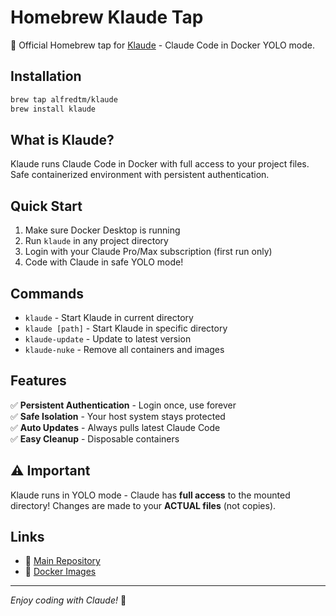 # Homebrew Klaude Tap

🍺 Official Homebrew tap for [Klaude](https://github.com/alfredtm/klaude) - Claude Code in Docker YOLO mode.

## Installation

```bash
brew tap alfredtm/klaude
brew install klaude
```

## What is Klaude?

Klaude runs Claude Code in Docker with full access to your project files. Safe containerized environment with persistent authentication.

## Quick Start

1. Make sure Docker Desktop is running
2. Run `klaude` in any project directory
3. Login with your Claude Pro/Max subscription (first run only)
4. Code with Claude in safe YOLO mode!

## Commands

- `klaude` - Start Klaude in current directory
- `klaude [path]` - Start Klaude in specific directory  
- `klaude-update` - Update to latest version
- `klaude-nuke` - Remove all containers and images

## Features

✅ **Persistent Authentication** - Login once, use forever  
✅ **Safe Isolation** - Your host system stays protected  
✅ **Auto Updates** - Always pulls latest Claude Code  
✅ **Easy Cleanup** - Disposable containers

## ⚠️ Important

Klaude runs in YOLO mode - Claude has **full access** to the mounted directory! Changes are made to your **ACTUAL files** (not copies).

## Links

- 🐙 [Main Repository](https://github.com/alfredtm/klaude)
- 🚀 [Docker Images](https://github.com/alfredtm/klaude/pkgs/container/klaude)

---

*Enjoy coding with Claude!* 🚀